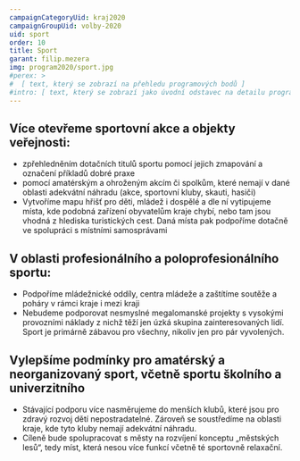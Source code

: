 ```yaml
---
campaignCategoryUid: kraj2020
campaignGroupUid: volby-2020
uid: sport 
order: 10 
title: Sport
garant: filip.mezera 
img: program2020/sport.jpg
#perex: >
#  [ text, který se zobrazí na přehledu programových bodů ]
#intro: [ text, který se zobrazí jako úvodní odstavec na detailu programového bodu ]
---
```

## Více otevřeme sportovní akce a objekty veřejnosti:
- zpřehledněním dotačních titulů sportu pomocí jejich zmapování a označení příkladů dobré praxe
- pomocí amatérským a ohroženým akcím či spolkům, které nemají v dané oblasti adekvátní náhradu (akce, sportovní kluby, skauti, hasiči)
- Vytvoříme mapu hřišť pro děti, mládež i dospělé a dle ní vytipujeme místa, kde podobná zařízení obyvatelům kraje chybí, nebo tam jsou vhodná z hlediska turistických cest. Daná místa pak podpoříme dotačně ve spolupráci s místními samosprávami 

## V oblasti profesionálního a poloprofesionálního sportu:
- Podpoříme mládežnické oddíly, centra mládeže a zaštítíme soutěže a poháry v rámci kraje i mezi kraji
- Nebudeme podporovat nesmyslné megalomanské projekty s vysokými provozními náklady z nichž těží jen úzká skupina zainteresovaných lidí. Sport je primárně zábavou pro všechny, nikoliv jen pro pár vyvolených.

## Vylepšíme podmínky pro amatérský a neorganizovaný sport, včetně sportu školního a univerzitního 
- Stávající podporu více nasměrujeme do menších klubů, které jsou pro zdravý rozvoj dětí nepostradatelné. Zároveň se soustředíme na oblasti kraje, kde tyto kluby nemají adekvátní náhradu.
- Cíleně bude spolupracovat s městy na rozvíjení konceptu „městských lesů“, tedy míst, která nesou více funkcí včetně té sportovně relaxační.

